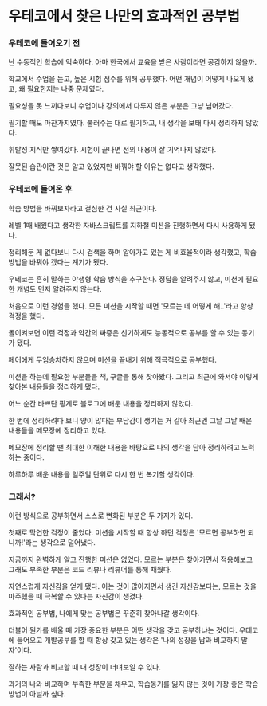 # 우테코에서 찾은 나만의 효과적인 공부법



### 우테코에 들어오기 전

난 수동적인 학습에 익숙하다. 아마 한국에서 교육을 받은 사람이라면 공감하지 않을까.

학교에서 수업을 듣고, 높은 시험 점수를 위해 공부했다. 어떤 개념이 어떻게 나오게 됐고, 왜 필요한지는 나중 문제였다.

필요성을 못 느끼다보니 수업이나 강의에서 다루지 않은 부분은 그냥 넘어갔다.

필기할 때도 마찬가지였다. 불러주는 대로 필기하고, 내 생각을 보태 다시 정리하지 않았다.

휘발성 지식만 쌓여갔다. 시험이 끝나면 전의 내용이 잘 기억나지 않았다.

잘못된 습관이란 것은 알고 있었지만 바꿔야 할 이유는 없다고 생각했다.




### 우테코에 들어온 후
학습 방법을 바꿔보자라고 결심한 건 사실 최근이다.

레벨 1때 배웠다고 생각한 자바스크립트를 지하철 미션을 진행하면서 다시 사용하게 됐다.

정리해둔 게 없다보니 다시 검색을 하며 알아가고 있는 게 비효율적이라 생각했고, 학습방법을 바꿔야 겠다는 계기가 됐다.

우테코는 흔히 말하는 야생형 학습 방식을 추구한다. 정답을 알려주지 않고, 미션에 필요한 개념도 먼저 알려주지 않는다.

처음으로 이런 경험을 했다. 모든 미션을 시작할 때면 '모르는 데 어떻게 해..'라고 항상 걱정을 했다.

돌이켜보면 이런 걱정과 약간의 짜증은 신기하게도 능동적으로 공부를 할 수 있는 동기가 됐다.

페어에게 무임승차하지 않으며 미션을 끝내기 위해 적극적으로 공부했다.

미션을 하는데 필요한 부분들을 책, 구글을 통해 찾아봤다. 그리고 최근에 와서야 이렇게 찾아본 내용들을 정리하게 됐다.

어느 순간 바쁘단 핑계로 블로그에 배운 내용을 정리하지 않았다.

한 번에 정리하려다 보니 양이 많다는 부담감이 생기는 거 같아 최근엔 그날 그날 배운 내용들을 메모장에 정리하고 있다.

메모장에 정리할 땐 최대한 이해한 내용을 바탕으로 나의 생각을 담아 정리하려고 노력하는 중이다.

하루하루 배운 내용을 일주일 단위로 다시 한 번 복기할 생각이다.




### 그래서?

이런 방식으로 공부하면서 스스로 변화된 부분은 두 가지가 있다.

첫째로 막연한 걱정이 줄었다. 미션을 시작할 때 항상 하던 걱정은 '모르면 공부하면 되니까!'라는 생각으로 덜어냈다.

지금까지 완벽하게 알고 진행한 미션은 없었다. 모르는 부분은 찾아가면서 적용해보고 그래도 부족한 부분은 코드 리뷰나 리뷰어를 통해 채웠다.

자연스럽게 자신감을 얻게 됐다. 아는 것이 많아지면서 생긴 자신감보다는, 모르는 것을 마주했을 때 극복할 수 있다는 자신감이 생겼다.

효과적인 공부법, 나에게 맞는 공부법은 꾸준히 찾아나갈 생각이다.

더불어 뭔가를 배울 때 가장 중요한 부분은 어떤 생각을 갖고 공부하냐는 것이다. 우테코에 들어오고 개발공부를 할 때 항상 갖고 있는 생각은 '나의 성장을 남과 비교하지 말자'이다.

잘하는 사람과 비교할 때 내 성장이 더뎌보일 수 있다.

과거의 나와 비교하며 부족한 부분을 채우고, 학습동기를 잃지 않는 것이 가장 좋은 학습방법이 아닐까 싶다.